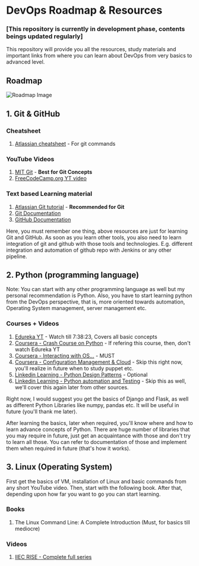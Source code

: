 # DevOps Roadmap & Resources
### [This repository is currently in development phase, contents beings updated regularly]
This repository will provide you all the resources, study materials and important links from where you can learn about DevOps from very basics to advanced level.

## Roadmap
![Roadmap Image](https://roadmap.sh/roadmaps/devops.png)

## 1. Git & GitHub
### Cheatsheet
  1. [Atlassian cheatsheet](https://github.com/theadarshsaxena/devops-roadmap-resources/blob/master/cheatsheets/git%20cheatsheet%20-%20atlassian.pdf) - For git commands

### YouTube Videos
  1. [MIT Git](https://www.youtube.com/watch?v=2sjqTHE0zok) - **Best for Git Concepts**
  2. [FreeCodeCamp.org YT video](https://www.youtube.com/watch?v=RGOj5yH7evk)

### Text based Learning material
  1. [Atlassian Git tutorial](https://www.atlassian.com/git/tutorials) - **Recommended for Git**
  2. [Git Documentation](https://git-scm.com/docs)
  3. [GitHub Documentation](https://docs.github.com/en/get-started/quickstart)

Here, you must remember one thing, above resources are just for learning Git and GitHub. As soon as you learn other tools, you also need to learn integration of git and github with those tools and technologies. E.g. different integration and automation of github repo with Jenkins or any other pipeline.

## 2. Python (programming language)
Note: You can start with any other programming language as well but my personal recommendation is Python. Also, you have to start learning python from the DevOps perspective, that is, more oriented towards automation, Operating System management, server management etc.
### Courses + Videos
  1. [Edureka YT](https://www.youtube.com/watch?v=WGJJIrtnfpk) - Watch till 7:38:23, Covers all basic concepts
  1. [Coursera - Crash Course on Python](https://www.coursera.org/learn/python-crash-course?specialization=google-it-automation) - If refering this course, then, don't watch Edureka YT
  2. [Coursera - Interacting with OS...](https://www.coursera.org/learn/python-operating-system?specialization=google-it-automation) - MUST
  3. [Coursera - Configuration Management & Cloud](https://www.coursera.org/learn/configuration-management-cloud?specialization=google-it-automation) - Skip this right now, you'll realize in future when to study puppet etc.
  4. [Linkedin Learning - Python Design Patterns](https://www.linkedin.com/learning/python-design-patterns-14304845) - Optional
  5. [Linkedin Learning - Python automation and Testing](https://www.linkedin.com/learning/python-automation-and-testing) - Skip this as well, we'll cover this again later from other sources.

Right now, I would suggest you get the basics of Django and Flask, as well as different Python Libraries like numpy, pandas etc. It will be useful in future (you'll thank me later).

After learning the basics, later when required, you'll know where and how to learn advance concepts of Python. There are huge number of libraries that you may require in future, just get an acquaintance with those and don't try to learn all those. You can refer to documentation of those and implement them when required in future (that's how it works).

## 3. Linux (Operating System)
First get the basics of VM, installation of Linux and basic commands from any short YouTube video. Then, start with the following book. After that, depending upon how far you want to go you can start learning.

### Books
  1. The Linux Command Line: A Complete Introduction (Must, for basics till mediocre)

### Videos
  1. [IIEC RISE - Complete full series](https://www.youtube.com/watch?v=r6k_w-5R2qw&list=PLAi9X1uG6jZ2b1mUmrUcc_aEoc8tfss8e)
